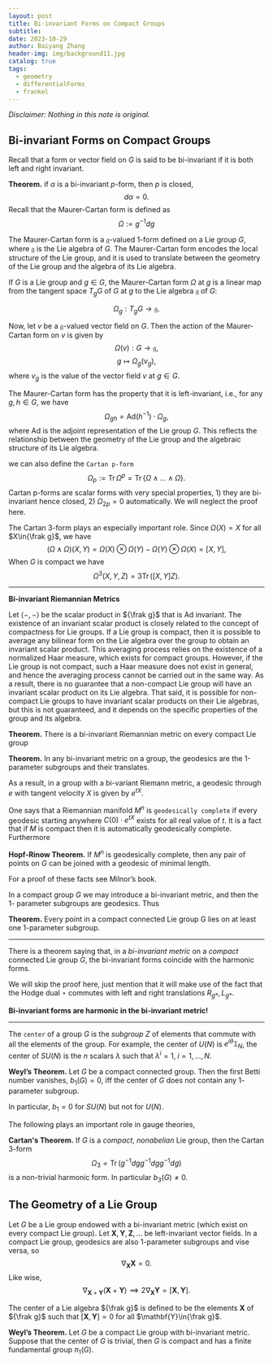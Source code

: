```yaml
---
layout: post
title: Bi-invariant Forms on Compact Groups
subtitle: 
date: 2023-10-29
author: Baiyang Zhang
header-img: img/background11.jpg
catalog: true
tags:
  - geometry
  - differentialForms
  - frankel
---
```

*Disclaimer: Nothing in this note is original.*

## Bi-invariant Forms on Compact Groups

Recall that a form or vector field on $G$ is said to be bi-invariant if it is both left and right invariant. 

**Theorem.** if $\alpha$ is a bi-invariant $p$-form, then $p$ is closed,
$$
d \alpha=0.
$$
Recall that the Maurer-Cartan form is defined as 
$$
\Omega := g^{-1} dg
$$

The Maurer-Cartan form is a $\mathfrak{g}$-valued 1-form defined on a Lie group $G$, where $\mathfrak{g}$ is the Lie algebra of $G$. The Maurer-Cartan form encodes the local structure of the Lie group, and it is used to translate between the geometry of the Lie group and the algebra of its Lie algebra.

 If $G$ is a Lie group and $g \in G$, the Maurer-Cartan form $\Omega$ at $g$ is a linear map from the tangent space $T_gG$ of $G$ at $g$ to the Lie algebra $\mathfrak{g}$ of $G$:

$$
\Omega_g : T_gG \rightarrow \mathfrak{g}.
$$

Now, let $v$ be a $\mathfrak{g}$-valued vector field on $G$. Then the action of the Maurer-Cartan form on $v$ is given by
$$
\Omega(v) : G \rightarrow \mathfrak{g},
$$$$
g \mapsto \Omega_g(v_g),
$$
where $v_g$ is the value of the vector field $v$ at $g \in G$.

The Maurer-Cartan form has the property that it is left-invariant, i.e., for any $g, h \in G$, we have
$$
\Omega_{gh} = \mathrm{Ad}(h^{-1}) \cdot \Omega_g,
$$
where $\mathrm{Ad}$ is the adjoint representation of the Lie group $G$. This reflects the relationship between the geometry of the Lie group and the algebraic structure of its Lie algebra.

we can also define the `Cartan p-form`
$$
\Omega_ {p} := \mathrm{Tr}\, \Omega^{p} =\mathrm{Tr}\,\left\{ \Omega \wedge \dots \wedge \Omega \right\} .
$$
Cartan p-forms are scalar forms with very special properties, 1) they are bi-invariant hence closed, 2) $\Omega_ {2p}=0$ automatically. We will neglect the proof here. 

The Cartan 3-form plays an especially important role. Since $\Omega(X)=X$ for all $X\in{\frak g}$, we have
$$
(\Omega \wedge \Omega)(X,Y) = \Omega(X)\otimes \Omega(Y) - \Omega(Y)\otimes \Omega(X)=[X,Y],
$$
When $G$ is compact we have
$$
\Omega^{3}(X,Y,Z) = 3\mathrm{Tr}\,([X,Y]Z).
$$

- - -

**Bi-invariant Riemannian Metrics**

Let $\left\langle -,- \right\rangle$ be the scalar product in ${\frak g}$ that is Ad invariant. The existence of an invariant scalar product is closely related to the concept of compactness for Lie groups. If a Lie group is compact, then it is possible to average any bilinear form on the Lie algebra over the group to obtain an invariant scalar product. This averaging process relies on the existence of a normalized Haar measure, which exists for compact groups. However, if the Lie group is not compact, such a Haar measure does not exist in general, and hence the averaging process cannot be carried out in the same way. As a result, there is no guarantee that a non-compact Lie group will have an invariant scalar product on its Lie algebra. That said, it is possible for non-compact Lie groups to have invariant scalar products on their Lie algebras, but this is not guaranteed, and it depends on the specific properties of the group and its algebra. 

**Theorem.** There is a bi-invariant Riemannian metric on every compact Lie group

**Theorem.** In any bi-invariant metric on a group, the geodesics are the 1-parameter subgroups and their translates.

As a result, in a group with a bi-variant Riemann metric, a geodesic through $e$ with tangent velocity $X$ is given by $e^{ tX }$. 

One says that a Riemannian manifold $M^{n}$ is `geodesically complete` if every geodesic starting anywhere $C(0)\cdot e^{ tX }$ exists for all real value of $t$. It is a fact that if $M$ is compact then it is automatically geodesically complete. Furthermore

**Hopf-Rinow Theorem.** If $M^{n}$ is geodesically complete, then any pair of points on $G$ can be joined with a geodesic of minimal length.

For a proof of these facts see Milnor’s book.

In a compact group $G$ we may introduce a bi-invariant metric, and then the 1- parameter subgroups are geodesics. Thus

**Theorem.** Every point in a compact connected Lie group G lies on at least one 1-parameter subgroup. 

- - -

There is a theorem saying that, in a *bi-invariant metric* on a *compact* connected Lie group $G$, the bi-invariant forms coincide with the harmonic forms.

We will skip the proof here, just mention that it will make use of the fact that the Hodge dual $\star$ commutes with left and right translations $R_ {g\ast}, L_ {g\ast}$. 

**Bi-invariant forms are harmonic in the bi-invariant metric!**

- - -

The `center` of a group $G$ is the *subgroup* $Z$ of elements that commute with all the elements of the group. For example, the center of $U(N)$ is $e^{ i\theta }\mathbb{1}_ {N}$, the center of $SU(N)$ is the $n$ scalars $\lambda$ such that $\lambda^{i}=1,\;i=1,\dots,N$.

**Weyl’s Theorem.** Let $G$ be a compact connected group. Then the first Betti number vanishes, $b_ {1}(G) = 0$, iff the center of $G$ does not contain any $1$-parameter subgroup.

In particular, $b_ {1}=0$ for $SU(N)$ but not for $U(N)$. 

The following plays an important role in gauge theories,

**Cartan's Theorem.** If $G$ is a *compact*, *nonabelian* Lie group, then the Cartan $3$-form
$$
\Omega_ {3} = \mathrm{Tr}\,(g^{-1} dg g^{-1}  dg g^{-1}  dg)
$$
is a non-trivial harmonic form. In particular $b_ {3}(G)\neq 0$. 

## The Geometry of a Lie Group

Let $G$ be a Lie group endowed with a bi-invariant metric (which exist on every compact Lie group). Let $\mathbf{X},\mathbf{Y},\mathbf{Z},\dots$ be left-invariant vector fields. In a compact Lie group, geodesics are also 1-parameter subgroups and vise versa, so 
$$
\nabla_ {\mathbf{X}}\mathbf{X}=0.
$$
Like wise, 
$$
\nabla_ {\mathbf{X}+\mathbf{Y}}(\mathbf{X}+\mathbf{Y}) \implies 2\nabla_ {\mathbf{X}}\mathbf{Y}=[\mathbf{X},\mathbf{Y}].
$$

The center of a Lie algebra ${\frak g}$ is defined to be the elements $\mathbf{X}$ of ${\frak g}$ such that $[\mathbf{X},\mathbf{Y}]=0$ for all $\mathbf{Y}\in{\frak g}$. 

**Weyl’s Theorem.** Let $G$ be a compact Lie group with bi-invariant metric. Suppose that the center of $G$ is trivial, then $G$ is compact and has a finite fundamental group $\pi_ {1}(G)$. 

